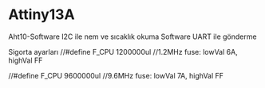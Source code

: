 # Attiny13A
Aht10-Software I2C ile nem ve sıcaklık okuma Software UART ile gönderme

Sigorta ayarları 
//#define F_CPU 1200000ul //1.2MHz fuse: lowVal 6A, highVal FF 

//#define F_CPU 9600000ul //9.6MHz fuse: lowVal 7A, highVal FF 
